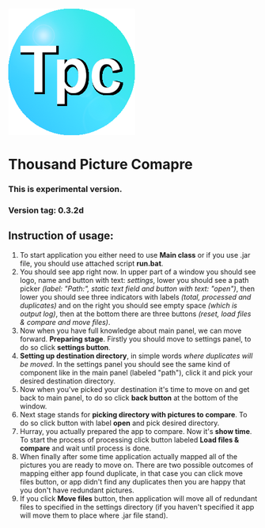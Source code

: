 ![logo](resources/thumbnail.png) 
# Thousand Picture Comapre
### This is experimental version.
### Version tag: 0.3.2d

## Instruction of usage: 
1. To start application you either need to use **Main class** or if you use .jar file, you should use attached script **run.bat**.
2. You should see app right now. In upper part of a window you should see logo, name and button with text: *settings*, lower you should see a path picker *(label: "Path:", static text field and button with text: "open")*, then lower you should see three indicators with labels *(total, processed and duplicates)* and on the right you should see empty space *(which is output log)*, then at the bottom there are three buttons *(reset, load files & compare and move files)*.
3. Now when you have full knowledge about main panel, we can move forward. **Preparing stage**. Firstly you should move to settings panel, to do so click **settings button**.
4. **Setting up destination directory**, in simple words *where duplicates will be moved*. In the settings panel you should see the same kind of component like in the main panel (labeled "path"), click it and pick your desired destination directory.
5. Now when you've picked your destination it's time to move on and get back to main panel, to do so click **back button** at the bottom of the window.
6. Next stage stands for **picking directory with pictures to compare**. To do so click button with label **open** and pick desired directory.
7. Hurray, you actually prepared the app to compare. Now it's **show time**. To start the process of processing click button labeled **Load files & compare** and wait until process is done.
8. When finally after some time application actually mapped all of the pictures you are ready to move on. There are two possible outcomes of mapping either app found duplicate, in that case you can click move files button, or app didn't find any duplicates then you are happy that you don't have redundant pictures.
9. If you click **Move files** button, then application will move all of redundant files to specified in the settings directory (if you haven't specified it app will move them to place where .jar file stand).
